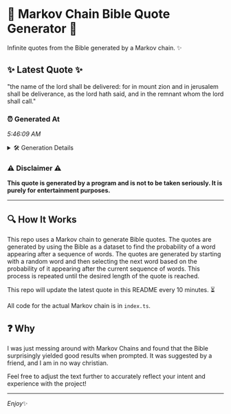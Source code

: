 # 📖 Markov Chain Bible Quote Generator 📖

Infinite quotes from the Bible generated by a Markov chain. ✨

## ✨ Latest Quote ✨
"the name of the lord shall be delivered: for in mount zion and in jerusalem shall be deliverance, as the lord hath said, and in the remnant whom the lord shall call."

### ⏰ Generated At
*5:46:09 AM*

<details>
    <summary>🛠️ Generation Details</summary>
    <p>
        <strong>🌱 Seed:</strong> the<br>
        <strong>🔄 Iterations:</strong> 31<br>
        <strong>📜 Context History:</strong><br>[ the ]: name<br>[ the, name ]: of<br>[ the, name, of ]: the<br>[ the, name, of, the ]: lord<br>[ the, name, of, the, lord ]: shall<br>[ the, name, of, the, lord, shall ]: be<br>[ name, of, the, lord, shall, be ]: delivered:<br>[ of, the, lord, shall, be, delivered: ]: for<br>[ the, lord, shall, be, delivered:, for ]: in<br>[ lord, shall, be, delivered:, for, in ]: mount<br>[ shall, be, delivered:, for, in, mount ]: zion<br>[ be, delivered:, for, in, mount, zion ]: and<br>[ delivered:, for, in, mount, zion, and ]: in<br>[ for, in, mount, zion, and, in ]: jerusalem<br>[ in, mount, zion, and, in, jerusalem ]: shall<br>[ mount, zion, and, in, jerusalem, shall ]: be<br>[ zion, and, in, jerusalem, shall, be ]: deliverance,<br>[ and, in, jerusalem, shall, be, deliverance, ]: as<br>[ in, jerusalem, shall, be, deliverance,, as ]: the<br>[ jerusalem, shall, be, deliverance,, as, the ]: lord<br>[ shall, be, deliverance,, as, the, lord ]: hath<br>[ be, deliverance,, as, the, lord, hath ]: said,<br>[ deliverance,, as, the, lord, hath, said, ]: and<br>[ as, the, lord, hath, said,, and ]: in<br>[ the, lord, hath, said,, and, in ]: the<br>[ lord, hath, said,, and, in, the ]: remnant<br>[ hath, said,, and, in, the, remnant ]: whom<br>[ said,, and, in, the, remnant, whom ]: the<br>[ and, in, the, remnant, whom, the ]: lord<br>[ in, the, remnant, whom, the, lord ]: shall<br>[ the, remnant, whom, the, lord, shall ]: call.<br>
    </p>
</details>

### ⚠️ Disclaimer ⚠️
**This quote is generated by a program and is not to be taken seriously. It is purely for entertainment purposes.**

---

## 🔍 How It Works

This repo uses a Markov chain to generate Bible quotes. The quotes are generated by using the Bible as a dataset to find the probability of a word appearing after a sequence of words. The quotes are generated by starting with a random word and then selecting the next word based on the probability of it appearing after the current sequence of words. This process is repeated until the desired length of the quote is reached.

This repo will update the latest quote in this README every 10 minutes. ⏳

All code for the actual Markov chain is in `index.ts`.

## ❓ Why

I was just messing around with Markov Chains and found that the Bible surprisingly yielded good results when prompted. 
It was suggested by a friend, and I am in no way christian.

Feel free to adjust the text further to accurately reflect your intent and experience with the project!

---

*Enjoy*✨
